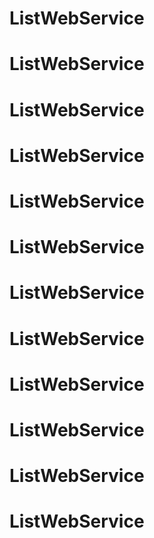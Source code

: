 # ListWebService
# ListWebService
# ListWebService
# ListWebService
# ListWebService
# ListWebService
# ListWebService
# ListWebService
# ListWebService
# ListWebService
# ListWebService
# ListWebService

